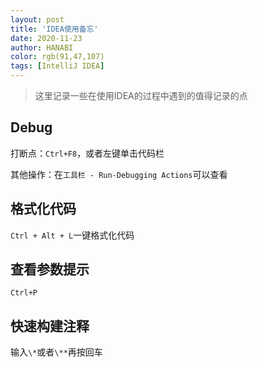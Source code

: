 ```yaml
---
layout: post
title: 'IDEA使用备忘'
date: 2020-11-23
author: HANABI
color: rgb(91,47,107)
tags: [IntelliJ IDEA]
---
```

> 这里记录一些在使用IDEA的过程中遇到的值得记录的点

## Debug

打断点：`Ctrl+F8`，或者左键单击代码栏

其他操作：在`工具栏 - Run-Debugging Actions`可以查看



## 格式化代码

`Ctrl + Alt + L`一键格式化代码



## 查看参数提示

`Ctrl+P`



## 快速构建注释

输入`\*`或者`\**`再按回车

